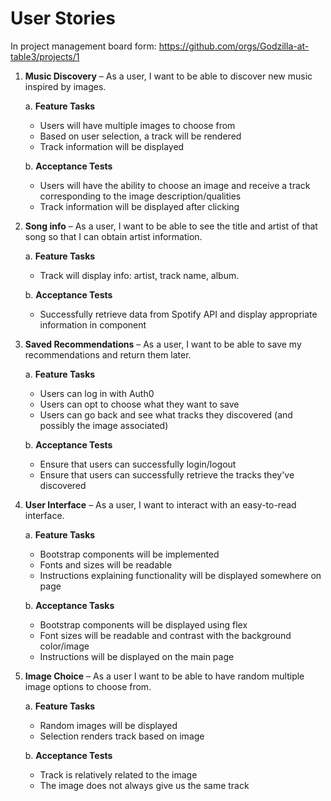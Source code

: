 # User Stories

In project management board form: https://github.com/orgs/Godzilla-at-table3/projects/1

1. **Music Discovery** – As a user, I want to be able to discover new music inspired by images.

    a. **Feature Tasks**

    - Users will have multiple images to choose from
    - Based on user selection, a track will be rendered
    - Track information will be displayed

    b. **Acceptance Tests**
    - Users will have the ability to choose an image and receive a track corresponding to the image description/qualities
    - Track information will be displayed after clicking

2. **Song info** – As a user, I want to be able to see the title and artist of that song so that I can obtain artist information.

    a. **Feature Tasks**

    - Track will display info: artist, track name, album.

    b. **Acceptance Tests**
    - Successfully retrieve data from Spotify API and display appropriate information in component

3. **Saved Recommendations** – As a user, I want to be able to save my recommendations and return them later.

    a. **Feature Tasks**

    - Users can log in with Auth0
    - Users can opt to choose what they want to save
    - Users can go back and see what tracks they discovered (and possibly the image associated)

    b. **Acceptance Tests**

    - Ensure that users can successfully login/logout
    - Ensure that users can successfully retrieve the tracks they've discovered

4. **User Interface** – As a user, I want to interact with an easy-to-read interface.

    a. **Feature Tasks**

    - Bootstrap components will be implemented
    - Fonts and sizes will be readable
    - Instructions explaining functionality will be displayed somewhere on page

    b. **Acceptance Tasks**

    - Bootstrap components will be displayed using flex
    - Font sizes will be readable and contrast with the background color/image
    - Instructions will be displayed on the main page

5. **Image Choice** – As a user I want to be able to have random multiple image options to choose from.

    a. **Feature Tasks**

    - Random images will be displayed
    - Selection renders track based on image

    b. **Acceptance Tests**

    - Track is relatively related to the image
    - The image does not always give us the same track
